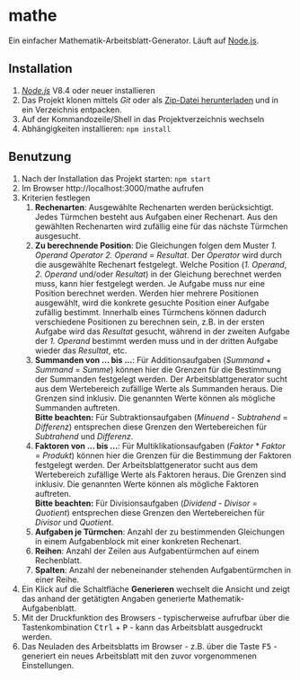 # mathe

Ein einfacher Mathematik-Arbeitsblatt-Generator. Läuft auf [Node.js](https://nodejs.org/de/).

## Installation
1. [_Node.js_](https://nodejs.org/de/download/) V8.4 oder neuer installieren
2. Das Projekt klonen mittels _Git_ oder als [Zip-Datei herunterladen](https://github.com/slowjoe007/mathe/archive/master.zip) und in ein Verzeichnis entpacken.
3. Auf der Kommandozeile/Shell in das Projektverzeichnis wechseln
4. Abhängigkeiten installieren: `npm install`

## Benutzung
1. Nach der Installation das Projekt starten: `npm start`
2. Im Browser http://localhost:3000/mathe aufrufen
3. Kriterien festlegen
   1. **Rechenarten**: Ausgewählte Rechenarten werden berücksichtigt. Jedes Türmchen besteht aus Aufgaben einer Rechenart. Aus den gewählten Rechenarten wird zufällig eine für das nächste Türmchen ausgesucht.
   2. **Zu berechnende Position**: Die Gleichungen folgen dem Muster _1. Operand_ _Operator_ _2. Operand_ = _Resultat_. Der _Operator_ wird durch die ausgewählte Rechenart festgelegt. Welche Position (_1. Operand_, _2. Operand_ und/oder _Resultat_) in der Gleichung berechnet werden muss, kann hier festgelegt werden. Je Aufgabe muss nur eine Position berechnet werden. Werden hier mehrere Positionen ausgewählt, wird die konkrete gesuchte Position einer Aufgabe zufällig bestimmt. Innerhalb eines Türmchens können dadurch verschiedene Positionen zu berechnen sein, z.B. in der ersten Aufgabe wird das _Resultat_ gesucht, während in der zweiten Aufgabe der _1. Operand_ bestimmt werden muss und in der dritten Aufgabe wieder das _Resultat_, etc.
   3. **Summanden von ... bis ...**: Für Additionsaufgaben (_Summand_ + _Summand_ = _Summe_) können hier die Grenzen für die Bestimmung der Summanden festgelegt werden. Der Arbeitsblattgenerator sucht aus dem Wertebereich zufällige Werte als Summanden heraus. Die Grenzen sind inklusiv. Die genannten Werte können als mögliche Summanden auftreten. <br> **Bitte beachten:** Für Subtraktionsaufgaben (_Minuend_ - _Subtrahend_ = _Differenz_) entsprechen diese Grenzen den Wertebereichen für _Subtrahend_ und _Differenz_.
   4. **Faktoren von ... bis ...**: Für Multiklikationsaufgaben (_Faktor_ * _Faktor_ = _Produkt_) können hier die Grenzen für die Bestimmung der Faktoren festgelegt werden. Der Arbeitsblattgenerator sucht aus dem Wertebereich zufällige Werte als Faktoren heraus. Die Grenzen sind inklusiv. Die genannten Werte können als mögliche Faktoren auftreten. <br> **Bitte beachten:** Für Divisionsaufgaben (_Dividend_ - _Divisor_ = _Quotient_) entsprechen diese Grenzen den Wertebereichen für _Divisor_ und _Quotient_.
   5. **Aufgaben je Türmchen**: Anzahl der zu bestimmenden Gleichungen in einem Aufgabenblock mit einer konkreten Rechenart.
   6. **Reihen**: Anzahl der Zeilen aus Aufgabentürmchen auf einem Rechenblatt.
   7. **Spalten**: Anzahl der nebeneinander stehenden Aufgabentürmchen in einer Reihe.
4. Ein Klick auf die Schaltfläche **Generieren** wechselt die Ansicht und zeigt das anhand der getätigten Angaben generierte Mathematik-Aufgabenblatt.
5. Mit der Druckfunktion des Browsers - typischerweise aufrufbar über die Tastenkombination <kbd>Ctrl</kbd> + <kbd>P</kbd> - kann das Arbeitsblatt ausgedruckt werden.
6. Das Neuladen des Arbeitsblatts im Browser - z.B. über die Taste <kbd>F5</kbd> - generiert ein neues Arbeitsblatt mit den zuvor vorgenommenen Einstellungen.
